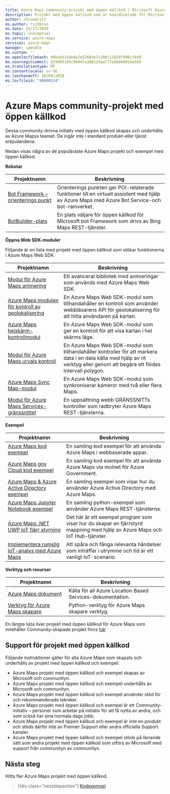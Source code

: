 ```yaml
---
title: Azure Maps community-projekt med öppen källkod | Microsoft Azure Maps
description: Projekt med öppen källkod som är koordinerade för Microsoft Azure Maps-plattformen.
author: rbrundritt
ms.author: richbrun
ms.date: 12/17/2019
ms.topic: conceptual
ms.service: azure-maps
services: azure-maps
manager: cpendle
ms.custom: ''
ms.openlocfilehash: 94ba4b159e0a7e52603e7c200c11828f996cf6d8
ms.sourcegitcommit: 829d951d5c90442a38012daaf77e86046018e5b9
ms.translationtype: MT
ms.contentlocale: sv-SE
ms.lasthandoff: 10/09/2020
ms.locfileid: "90090524"
---
```

# <a name="azure-maps-community---open-source-projects"></a>Azure Maps community-projekt med öppen källkod

Dessa community-drivna initiativ med öppen källkod skapas och underhålls av Azure Mapss teamet. De ingår inte i standard produkt-eller tjänst erbjudandena.

Nedan visas några av de populäraste Azure Maps projekt och exempel med öppen källkod.

**Robotar**

| Projektnamn | Beskrivning |
|-|-|
| [Bot Framework – orienterings punkt](https://github.com/microsoft/botframework-solutions/tree/488093ac2fddf16096171f6a926315aa45e199e7/skills/csharp/pointofinterestskill) | Orienterings punkten ger POI-relaterade funktioner till en virtuell assistent med hjälp av Azure Maps med Azure Bot Service-och bot-ramverket. |
| [BotBuilder-plats](https://github.com/Microsoft/BotBuilder-Location) | En plats väljare för öppen källkod för Microsoft bot Framework som drivs av Bing Maps REST-tjänster. |

<a name="open-web-sdk-modules"></a>

**Öppna Web SDK-moduler**

Följande är en lista med projekt med öppen källkod som utökar funktionerna i Azure Maps Web SDK.

| Projektnamn | Beskrivning |
|-|-|
| [Modul för Azure Maps animering](https://github.com/Azure-Samples/azure-maps-animations) | Ett avancerat bibliotek med animeringar som används med Azure Maps Web SDK. |
| [Azure Maps modulen för kontroll av geolokalisering](https://github.com/Azure-Samples/azure-maps-geolocation-control) | En Azure Maps Web SDK-modul som tillhandahåller en kontroll som använder webbläsarens API för geolokalisering för att hitta användaren på kartan. |
| [Azure Maps helskärm-kontrollmodul](https://github.com/Azure-Samples/azure-maps-fullscreen-control) | En Azure Maps Web SDK-modul som ger en kontroll för att visa kartan i hel skärms läge. |
| [Modul för Azure Maps urvals kontroll](https://github.com/Azure-Samples/azure-maps-selection-control) | En Azure Maps Web SDK-modul som tillhandahåller kontroller för att markera data i en data källa med hjälp av rit verktyg eller genom att begära ett flödes intervall polygon. |
| [Azure Maps Sync Map-modul](https://github.com/Azure-Samples/azure-maps-sync-maps) | En Azure Maps Web SDK-modul som synkroniserar kameror med två eller flera Maps. |
| [Modul för Azure Maps Services-gränssnittet](https://github.com/Azure-Samples/azure-maps-services-ui) | En uppsättning webb GRÄNSSNITTs kontroller som radbryter Azure Maps REST-tjänsterna. |

**Exempel**

| Projektnamn | Beskrivning |
|-|-|
| [Azure Maps kod exempel](https://github.com/Azure-Samples/AzureMapsCodeSamples) | En samling kod exempel för att använda Azure Maps i webbaserade appar. |
| [Azure Maps gov Cloud kod exempel](https://github.com/Azure-Samples/AzureMapsCodeSamples) | En samling kod exempel för att använda Azure Maps via molnet för Azure Government. |
| [Azure Maps & Azure Active Directory exempel](https://github.com/Azure-Samples/Azure-Maps-AzureAD-Samples) | En samling exempel som visar hur du använder Azure Active Directory med Azure Maps. | 
| [Azure Maps Jupyter Notebook exempel](https://github.com/Azure-Samples/Azure-Maps-Jupyter-Notebook) | En samling python-exempel som använder Azure Maps REST-tjänsterna. |
| [Azure Maps .NET UWP IoT fjärr styrning](https://github.com/Azure-Samples/azure-maps-dotnet-webgl-uwp-iot-remote-control) | Det här är ett exempel program som visar hur du skapar en fjärrstyrd mappning med hjälp av Azure Maps och IoT Hub-tjänster. |
| [Implementera rumslig IoT-analys med Azure Maps](https://github.com/Azure-Samples/iothub-to-azure-maps-geofencing) | Att spåra och fånga relevanta händelser som inträffar i utrymme och tid är ett vanligt IoT-scenario. |

**Verktyg och resurser**

| Projektnamn | Beskrivning |
|-|-|
| [Azure Maps dokument](https://github.com/MicrosoftDocs/azure-docs/tree/master/articles/azure-maps) | Källa för all Azure Location Based Services-dokumentation. |
| [Verktyg för Azure Maps skapare](https://github.com/Azure-Samples/AzureMapsCreator) | Python-verktyg för Azure Maps skapare verktyg. |

En längre lista över projekt med öppen källkod för Azure Maps som innehåller Community-skapade projekt finns [här](https://github.com/microsoft/Maps/blob/master/AzureMaps.md)

## <a name="supportability-of-open-source-projects"></a>Support för projekt med öppen källkod

Följande instruktioner gäller för alla Azure Maps som skapats och underhålls av projekt med öppen källkod och exempel:

- Azure Maps projekt med öppen källkod och exempel skapas av Microsoft och communityn.
- Azure Maps projekt med öppen källkod och exempel underhålls av Microsoft och communityn.
- Azure Maps projekt med öppen källkod och exempel använder stöd för och rekommenderade tekniker.
- Azure Maps projekt med öppen källkod och exempel är ett Community-initiativ – personer som arbetar på initiativ för att få nytta av andra, och som också har sina normala dags jobb.
- Azure Maps projekt med öppen källkod och exempel är inte en produkt och stöds därför inte av Premier Support eller andra officiella Support kanaler.
- Azure Maps projekt med öppen källkod och exempel stöds på liknande sätt som andra projekt med öppen källkod som utförs av Microsoft med support från communityn av communityn.

## <a name="next-steps"></a>Nästa steg

Hitta fler Azure Maps projekt med öppen källkod.

> [!div class="nextstepaction"]
> [Kodexempel](https://docs.microsoft.com/samples/browse/?products=azure-maps)